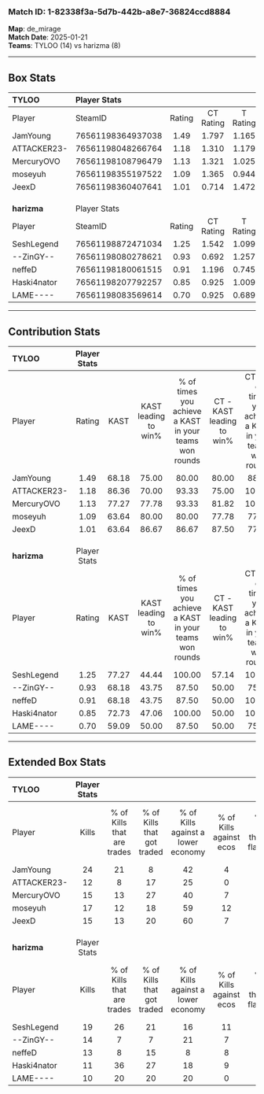 ### Match ID: 1-82338f3a-5d7b-442b-a8e7-36824ccd8884  
**Map**: de_mirage  
**Match Date**: 2025-01-21  
**Teams**: TYLOO (14) vs harizma (8)  

---  

## Box Stats  

| **TYLOO**   | Player Stats      |        |           |          |       |       |       |         |        |      |     |
| :- | :- | :-: | :-: | :-: | :-: | :-: | :-: | :-: | :-: | :-: | :-: |
| Player      | SteamID           | Rating | CT Rating | T Rating | KAST  |  ADR  | Kills | Assists | Deaths | K/D  | HS% |
| JamYoung    | 76561198364937038 |  1.49  |   1.797   |  1.165   | 68.18 | 101.1 |  24   |    1    |   14   | 1.71 | 70  |
| ATTACKER23- | 76561198048266764 |  1.18  |   1.310   |  1.179   | 86.36 | 82.0  |  12   |   10    |   12   | 1.00 | 58  |
| MercuryOVO  | 76561198108796479 |  1.13  |   1.321   |  1.025   | 77.27 | 67.8  |  15   |    3    |   13   | 1.15 | 60  |
| moseyuh     | 76561198355197522 |  1.09  |   1.365   |  0.944   | 63.64 | 76.3  |  17   |    3    |   15   | 1.13 | 29  |
| JeexD       | 76561198360407641 |  1.01  |   0.714   |  1.472   | 63.64 | 65.6  |  15   |    1    |   13   | 1.15 | 40  |
|             |                   |        |           |          |       |       |       |         |        |      |     |
|             |                   |        |           |          |       |       |       |         |        |      |     |
|             |                   |        |           |          |       |       |       |         |        |      |     |
| **harizma** | Player Stats      |        |           |          |       |       |       |         |        |      |     |
| Player      | SteamID           | Rating | CT Rating | T Rating | KAST  |  ADR  | Kills | Assists | Deaths | K/D  | HS% |
| SeshLegend  | 76561198872471034 |  1.25  |   1.542   |  1.099   | 77.27 | 73.0  |  19   |    2    |   15   | 1.27 | 63  |
| --ZinGY--   | 76561198080278621 |  0.93  |   0.692   |  1.257   | 68.18 | 68.3  |  14   |    4    |   17   | 0.82 | 21  |
| neffeD      | 76561198180061515 |  0.91  |   1.196   |  0.745   | 68.18 | 60.7  |  13   |    7    |   16   | 0.81 | 30  |
| Haski4nator | 76561198207792257 |  0.85  |   0.925   |  1.009   | 72.73 | 70.3  |  11   |    7    |   18   | 0.61 | 54  |
| LAME----    | 76561198083569614 |  0.70  |   0.925   |  0.689   | 59.09 | 62.8  |  10   |    6    |   17   | 0.59 | 70  |
---  

## Contribution Stats  

| **TYLOO**   | Player Stats |       |                      |                                                        |                           |                                                             |                          |                                                            |
| :- | :-: | :-: | :-: | :-: | :-: | :-: | :-: | :-: |
| Player      |    Rating    | KAST  | KAST leading to win% | % of times you achieve a KAST in your teams won rounds | CT - KAST leading to win% | CT - % of times you achieve a KAST in your teams won rounds | T - KAST leading to win% | T - % of times you achieve a KAST in your teams won rounds |
| JamYoung    |     1.49     | 68.18 |        75.00         |                         80.00                          |           80.00           |                            88.89                            |          66.67           |                           66.67                            |
| ATTACKER23- |     1.18     | 86.36 |        70.00         |                         93.33                          |           75.00           |                           100.00                            |          62.50           |                           83.33                            |
| MercuryOVO  |     1.13     | 77.27 |        77.78         |                         93.33                          |           81.82           |                           100.00                            |          71.43           |                           83.33                            |
| moseyuh     |     1.09     | 63.64 |        80.00         |                         80.00                          |           77.78           |                            77.78                            |          83.33           |                           83.33                            |
| JeexD       |     1.01     | 63.64 |        86.67         |                         86.67                          |           87.50           |                            77.78                            |          85.71           |                           100.00                           |
|             |              |       |                      |                                                        |                           |                                                             |                          |                                                            |
|             |              |       |                      |                                                        |                           |                                                             |                          |                                                            |
|             |              |       |                      |                                                        |                           |                                                             |                          |                                                            |
| **harizma** | Player Stats |       |                      |                                                        |                           |                                                             |                          |                                                            |
| Player      |    Rating    | KAST  | KAST leading to win% | % of times you achieve a KAST in your teams won rounds | CT - KAST leading to win% | CT - % of times you achieve a KAST in your teams won rounds | T - KAST leading to win% | T - % of times you achieve a KAST in your teams won rounds |
| SeshLegend  |     1.25     | 77.27 |        44.44         |                         100.00                         |           57.14           |                           100.00                            |          36.36           |                           100.00                           |
| --ZinGY--   |     0.93     | 68.18 |        43.75         |                         87.50                          |           50.00           |                            75.00                            |          40.00           |                           100.00                           |
| neffeD      |     0.91     | 68.18 |        43.75         |                         87.50                          |           50.00           |                           100.00                            |          37.50           |                           75.00                            |
| Haski4nator |     0.85     | 72.73 |        47.06         |                         100.00                         |           50.00           |                           100.00                            |          44.44           |                           100.00                           |
| LAME----    |     0.70     | 59.09 |        50.00         |                         87.50                          |           50.00           |                            75.00                            |          50.00           |                           100.00                           |
---  

## Extended Box Stats  

| **TYLOO**   | Player Stats |                            |                            |                                    |                         |                              |                                 |        |                             |                                     |                          |                               |                            |
| :- | :-: | :-: | :-: | :-: | :-: | :-: | :-: | :-: | :-: | :-: | :-: | :-: | :-: |
| Player      |    Kills     | % of Kills that are trades | % of Kills that got traded | % of Kills against a lower economy | % of Kills against ecos | % of Kills that are flawless | % of Kills that are close duels | Deaths | % of Deaths that get traded | % of Deaths against a lower economy | % of Deaths against ecos | % of Deaths that are flawless | % of Deaths that are close |
| JamYoung    |      24      |             21             |             8              |                 42                 |            4            |              79              |                4                |   14   |             14              |                 21                  |            0             |              86               |             0              |
| ATTACKER23- |      12      |             8              |             17             |                 25                 |            0            |              50              |                8                |   12   |             25              |                 33                  |            0             |              83               |             8              |
| MercuryOVO  |      15      |             13             |             27             |                 40                 |            7            |              67              |               20                |   13   |             15              |                 31                  |            0             |              77               |             8              |
| moseyuh     |      17      |             12             |             18             |                 59                 |           12            |              71              |               12                |   15   |             27              |                 27                  |            7             |              87               |             0              |
| JeexD       |      15      |             13             |             20             |                 60                 |            7            |              60              |                7                |   13   |              8              |                 31                  |            8             |              100              |             0              |
|             |              |                            |                            |                                    |                         |                              |                                 |        |                             |                                     |                          |                               |                            |
|             |              |                            |                            |                                    |                         |                              |                                 |        |                             |                                     |                          |                               |                            |
|             |              |                            |                            |                                    |                         |                              |                                 |        |                             |                                     |                          |                               |                            |
| **harizma** | Player Stats |                            |                            |                                    |                         |                              |                                 |        |                             |                                     |                          |                               |                            |
| Player      |    Kills     | % of Kills that are trades | % of Kills that got traded | % of Kills against a lower economy | % of Kills against ecos | % of Kills that are flawless | % of Kills that are close duels | Deaths | % of Deaths that get traded | % of Deaths against a lower economy | % of Deaths against ecos | % of Deaths that are flawless | % of Deaths that are close |
| SeshLegend  |      19      |             26             |             21             |                 16                 |           11            |             100              |                0                |   15   |             13              |                 13                  |            0             |              73               |             7              |
| --ZinGY--   |      14      |             7              |             7              |                 21                 |            7            |              86              |                7                |   17   |             18              |                  6                  |            0             |              76               |             6              |
| neffeD      |      13      |             8              |             15             |                 8                  |            8            |              54              |                8                |   16   |              6              |                 19                  |            6             |              56               |             13             |
| Haski4nator |      11      |             36             |             27             |                 18                 |            9            |             100              |                0                |   18   |             28              |                 11                  |            0             |              67               |             17             |
| LAME----    |      10      |             20             |             20             |                 20                 |            0            |              80              |                0                |   17   |             18              |                 12                  |            6             |              59               |             6              |
